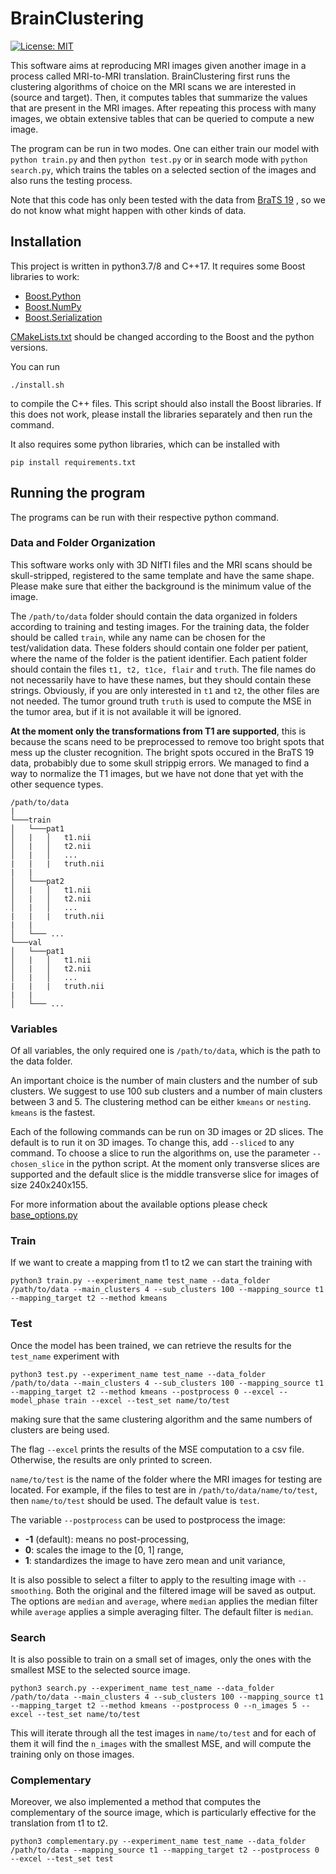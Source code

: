 # BrainClustering
[![License: MIT](https://img.shields.io/badge/License-MIT-yellow.svg)](https://opensource.org/licenses/MIT)

This software aims at reproducing MRI images given another image in a process called MRI-to-MRI translation.
BrainClustering first runs the clustering algorithms of choice on the MRI scans we are interested in (source and target).
Then, it computes tables that summarize the values that are present in the MRI images. 
After repeating this process with many images, we obtain extensive tables that can be queried to compute a new image.

The program can be run in two modes.
One can either train our model with `python train.py` and then `python test.py` or in search mode with `python search.py`,
which trains the tables on a selected section of the images and also runs the testing process.

Note that this code has only been tested with the data from [BraTS 19](https://www.med.upenn.edu/cbica/brats2019/data.html) , so we do not know what might happen with other kinds of data.

## Installation
This project is written in python3.7/8 and C++17. 
It requires some Boost libraries to work:

* [Boost.Python](https://www.boost.org/doc/libs/1_66_0/libs/python/doc/html/index.html)
* [Boost.NumPy](https://www.boost.org/doc/libs/1_66_0/libs/python/doc/html/numpy/index.html)
* [Boost.Serialization](https://www.boost.org/doc/libs/1_72_0/libs/serialization/doc/index.html)

[CMakeLists.txt](./CMakeLists.txt) should be changed according to the Boost and the python versions.

You can run
```
./install.sh
```
to compile the C++ files.
This script should also install the Boost libraries.
If this does not work, please install the libraries separately and then run the command.

It also requires some python libraries, which can be installed with
```
pip install requirements.txt
```

## Running the program
The programs can be run with their respective python command.

### Data and Folder Organization
This software works only with 3D NIfTI files and the MRI scans should be skull-stripped, registered to the same template and have the same shape.
Please make sure that either the background is the minimum value of the image.

The `/path/to/data` folder should contain the data organized in folders according to training and testing images.
For the training data, the folder should be called `train`, while any name can be chosen for the test/validation data.
These folders should contain one folder per patient, where the name of the folder is the patient identifier.
Each patient folder should contain the files `t1, t2, t1ce, flair` and `truth`. 
The file names do not necessarily have to have these names, but they should contain these strings. 
Obviously, if you are only interested in `t1` and `t2`, the other files are not needed.
The tumor ground truth `truth` is used to compute the MSE in the tumor area, but if it is not available it will be ignored.

**At the moment only the transformations from T1 are supported**, this is because the scans need to be preprocessed to remove too bright spots that mess up the cluster recognition.
The bright spots occured in the BraTS 19 data, probabibly due to some skull strippig errors.
We managed to find a way to normalize the T1 images, but we have not done that yet with the other sequence types.

```
/path/to/data
|
└───train
│   └───pat1
│   |   │   t1.nii
│   |   │   t2.nii
│   |   │   ...
|   |   |   truth.nii
|   |
│   └───pat2
│   |   │   t1.nii
│   |   │   t2.nii
│   |   │   ...
|   |   |   truth.nii
|   |
│   └─── ...
└───val
│   └───pat1
│   |   │   t1.nii
│   |   │   t2.nii
│   |   │   ...
|   |   |   truth.nii
|   |
│   └─── ...
```

### Variables
Of all variables, the only required one is `/path/to/data`, which is the path to the data folder.

An important choice is the number of main clusters and the number of sub clusters.
We suggest to use 100 sub clusters and a number of main clusters between 3 and 5.
The clustering method can be either `kmeans` or `nesting`. `kmeans` is the fastest.

Each of the following commands can be run on 3D images or 2D slices. The default is to run it on 3D images. To change this, add
`--sliced` to any command. To choose a slice to run the 
algorithms on, use the parameter `--chosen_slice` in the python script. 
At the moment only transverse slices are supported and the default slice is the middle transverse slice for images of size 240x240x155.

For more information about the available options please check [base_options.py](options/base_options.py)

### Train
If we want to create a mapping from t1 to t2 we can start the training with
```
python3 train.py --experiment_name test_name --data_folder /path/to/data --main_clusters 4 --sub_clusters 100 --mapping_source t1 --mapping_target t2 --method kmeans
```

### Test

Once the model has been trained, we can retrieve the results for the `test_name` experiment with
```
python3 test.py --experiment_name test_name --data_folder /path/to/data --main_clusters 4 --sub_clusters 100 --mapping_source t1 --mapping_target t2 --method kmeans --postprocess 0 --excel --model_phase train --excel --test_set name/to/test
```
making sure that the same clustering algorithm and the same numbers of clusters are being used.

The flag `--excel` prints the results of the MSE computation to a csv file.
Otherwise, the results are only printed to screen.

`name/to/test` is the name of the folder where the MRI images for testing are located. For example, if the files to test are in `/path/to/data/name/to/test`, then 
`name/to/test` should be used. The default value is `test`.

The variable `--postprocess` can be used to postprocess the image:
* **-1** (default): means no post-processing,
* **0**: scales the image to the [0, 1] range,
* **1**: standardizes the image to have zero mean and unit variance,

It is also possible to select a filter to apply to the resulting image with `--smoothing`. 
Both the original and the filtered image will be saved as output.
The options are `median` and `average`, where `median` applies the median filter while `average` applies a simple averaging filter.
The default filter is `median`.

### Search

It is also possible to train on a small set of images, only the ones with the smallest MSE to the selected source image.

```
python3 search.py --experiment_name test_name --data_folder /path/to/data --main_clusters 4 --sub_clusters 100 --mapping_source t1 --mapping_target t2 --method kmeans --postprocess 0 --n_images 5 --excel --test_set name/to/test
```
This will iterate through all the test images in `name/to/test` and for each of them it will find the `n_images` with the smallest MSE, and will compute the training only on those images.

### Complementary

Moreover, we also implemented a method that computes the complementary of the source image, which is particularly effective for the translation from t1 to t2.
```
python3 complementary.py --experiment_name test_name --data_folder /path/to/data --mapping_source t1 --mapping_target t2 --postprocess 0 --excel --test_set test
```
